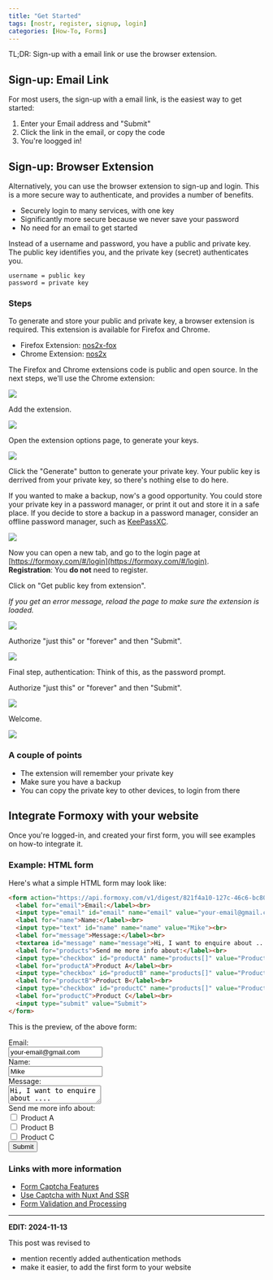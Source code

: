 ```yaml
---
title: "Get Started"
tags: [nostr, register, signup, login]
categories: [How-To, Forms]
---
```


TL;DR: Sign-up with a email link or use the browser extension.

## Sign-up: Email Link

For most users, the sign-up with a email link, is the easiest way to get started:

1. Enter your Email address and "Submit"
2. Click the link in the email, or copy the code
3. You're loogged in!

## Sign-up: Browser Extension

Alternatively, you can use the browser extension to sign-up and login. This is a more secure way to authenticate, and provides a number of benefits.

- Securely login to many services, with one key
- Significantly more secure because we never save your password
- No need for an email to get started

Instead of a username and password, you have a public and private key. The public key identifies you, and the private key (secret) authenticates you.

```
username = public key
password = private key
```

### Steps

To generate and store your public and private key, a browser extension is required. This extension is available for Firefox and Chrome.

- Firefox Extension: [nos2x-fox](https://addons.mozilla.org/en-US/firefox/addon/nos2x-fox/)
- Chrome Extension: [nos2x](https://chromewebstore.google.com/detail/nos2x/kpgefcfmnafjgpblomihpgmejjdanjjp)

The Firefox and Chrome extensions code is public and open source. In the next steps, we'll use the Chrome extension:

![](/assets/images/chrome-setup-1.png)

Add the extension.

![](/assets/images/chrome-setup-2.png)

Open the extension options page, to generate your keys.

![](/assets/images/chrome-setup-3.png)

Click the "Generate" button to generate your private key. Your public key is derrived from your private key, so there's nothing else to do here.

If you wanted to make a backup, now's a good opportunity. You could store your private key in a password manager, or print it out and store it in a safe place. If you decide to store a backup in a password manager, consider an offline password manager, such as [KeePassXC](https://keepassxc.org/).

![](/assets/images/chrome-setup-4.png)

Now you can open a new tab, and go to the login page at [https://formoxy.com/#/login](https://formoxy.com/#/login).
<br/>**Registration**: You **do not** need to register.

Click on "Get public key from extension".

_If you get an error message, reload the page to make sure the extension is loaded._

![](/assets/images/chrome-setup-5.png)

Authorize "just this" or "forever" and then "Submit".

![](/assets/images/chrome-setup-6.png)

Final step, authentication: Think of this, as the password prompt.

Authorize "just this" or "forever" and then "Submit".

![](/assets/images/chrome-setup-7.png)

Welcome.

![](/assets/images/chrome-setup-8.png)

### A couple of points

- The extension will remember your private key
- Make sure you have a backup
- You can copy the private key to other devices, to login from there

## Integrate Formoxy with your website

Once you're logged-in, and created your first form, you will see examples on how-to integrate it.

### Example: HTML form

Here's what a simple HTML form may look like:

```html
<form action="https://api.formoxy.com/v1/digest/821f4a10-127c-46c6-bc80-8790d219575a" method="POST" enctype="application/x-www-form-urlencoded">
  <label for="email">Email:</label><br>
  <input type="email" id="email" name="email" value="your-email@gmail.com"><br>
  <label for="name">Name:</label><br>
  <input type="text" id="name" name="name" value="Mike"><br>
  <label for="message">Message:</label><br>
  <textarea id="message" name="message">Hi, I want to enquire about ....</textarea><br>
  <label for="products">Send me more info about:</label><br>
  <input type="checkbox" id="productA" name="products[]" value="Product A">
  <label for="productA">Product A</label><br>
  <input type="checkbox" id="productB" name="products[]" value="Product B">
  <label for="productB">Product B</label><br>
  <input type="checkbox" id="productC" name="products[]" value="Product C">
  <label for="productC">Product C</label><br>
  <input type="submit" value="Submit">
</form>
```

This is the preview, of the above form:

<form action="https://api.formoxy.com/v1/digest/821f4a10-127c-46c6-bc80-8790d219575a" method="POST" enctype="application/x-www-form-urlencoded">
  <label for="email">Email:</label><br>
  <input type="email" id="email" name="email" value="your-email@gmail.com"><br>
  <label for="name">Name:</label><br>
  <input type="text" id="name" name="name" value="Mike"><br>
  <label for="message">Message:</label><br>
  <textarea id="message" name="message">Hi, I want to enquire about ....</textarea><br>
  <label for="products">Send me more info about:</label><br>
  <input type="checkbox" id="productA" name="products[]" value="Product A">
  <label for="productA">Product A</label><br>
  <input type="checkbox" id="productB" name="products[]" value="Product B">
  <label for="productB">Product B</label><br>
  <input type="checkbox" id="productC" name="products[]" value="Product C">
  <label for="productC">Product C</label><br>
  <input type="submit" value="Submit">
</form>


### Links with more information

- [Form Captcha Features](/posts/new-form-captcha-features/)
- [Use Captcha with Nuxt And SSR](/posts/use-captcha-with-nuxt-and-ssr/)
- [Form Validation and Processing](/posts/new-form-validation-and-processing-features/)

---

**EDIT: 2024-11-13**

This post was revised to 
- mention recently added authentication methods
- make it easier, to add the first form to your website